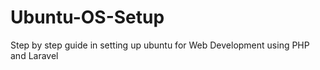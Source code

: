 # Ubuntu-OS-Setup
Step by step guide in setting up ubuntu for Web Development using PHP and Laravel
